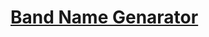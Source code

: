 # [Band Name Genarator](https://github.com/vthbarros/100-days-of-code/new/master/projects/day-1#band-name-genarator)
